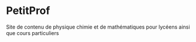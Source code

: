 # PetitProf
Site de contenu de physique chimie et de mathématiques pour lycéens ainsi que cours particuliers

